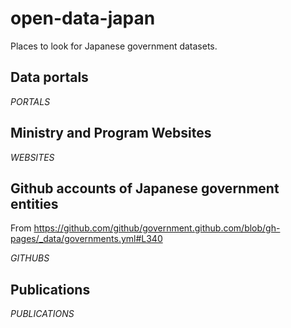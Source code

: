 # open-data-japan
Places to look for Japanese government datasets.

## Data portals

$PORTALS$
## Ministry and Program Websites

$WEBSITES$
## Github accounts of Japanese government entities
From https://github.com/github/government.github.com/blob/gh-pages/_data/governments.yml#L340

$GITHUBS$
<!-- Eventually I want to check these using https://docs.github.com/en/rest/guides/getting-started-with-the-rest-api -->
## Publications

$PUBLICATIONS$


